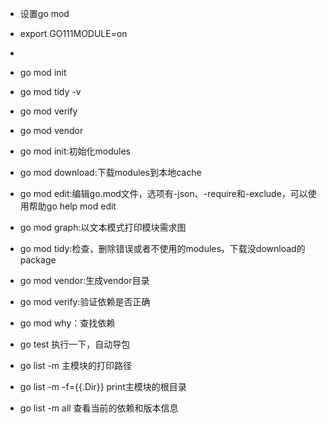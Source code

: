 * 设置go mod
* export GO111MODULE=on
*
* go mod init
* go mod tidy -v
* go mod verify
* go mod vendor

* go mod init:初始化modules
* go mod download:下载modules到本地cache
* go mod edit:编辑go.mod文件，选项有-json、-require和-exclude，可以使用帮助go help mod edit
* go mod graph:以文本模式打印模块需求图
* go mod tidy:检查，删除错误或者不使用的modules，下载没download的package
* go mod vendor:生成vendor目录
* go mod verify:验证依赖是否正确
* go mod why：查找依赖

* go test    执行一下，自动导包

* go list -m  主模块的打印路径
* go list -m -f={{.Dir}}  print主模块的根目录
* go list -m all  查看当前的依赖和版本信息
